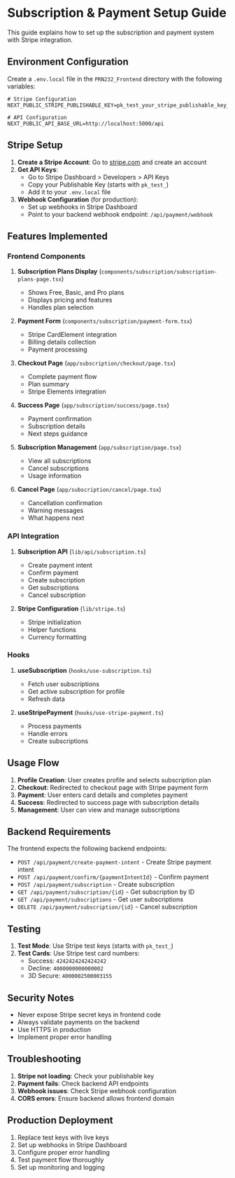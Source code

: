 # Subscription & Payment Setup Guide

This guide explains how to set up the subscription and payment system with Stripe integration.

## Environment Configuration

Create a `.env.local` file in the `PRN232_Frontend` directory with the following variables:

```env
# Stripe Configuration
NEXT_PUBLIC_STRIPE_PUBLISHABLE_KEY=pk_test_your_stripe_publishable_key_here

# API Configuration  
NEXT_PUBLIC_API_BASE_URL=http://localhost:5000/api
```

## Stripe Setup

1. **Create a Stripe Account**: Go to [stripe.com](https://stripe.com) and create an account
2. **Get API Keys**: 
   - Go to Stripe Dashboard > Developers > API Keys
   - Copy your Publishable Key (starts with `pk_test_`)
   - Add it to your `.env.local` file
3. **Webhook Configuration** (for production):
   - Set up webhooks in Stripe Dashboard
   - Point to your backend webhook endpoint: `/api/payment/webhook`

## Features Implemented

### Frontend Components

1. **Subscription Plans Display** (`components/subscription/subscription-plans-page.tsx`)
   - Shows Free, Basic, and Pro plans
   - Displays pricing and features
   - Handles plan selection

2. **Payment Form** (`components/subscription/payment-form.tsx`)
   - Stripe CardElement integration
   - Billing details collection
   - Payment processing

3. **Checkout Page** (`app/subscription/checkout/page.tsx`)
   - Complete payment flow
   - Plan summary
   - Stripe Elements integration

4. **Success Page** (`app/subscription/success/page.tsx`)
   - Payment confirmation
   - Subscription details
   - Next steps guidance

5. **Subscription Management** (`app/subscription/page.tsx`)
   - View all subscriptions
   - Cancel subscriptions
   - Usage information

6. **Cancel Page** (`app/subscription/cancel/page.tsx`)
   - Cancellation confirmation
   - Warning messages
   - What happens next

### API Integration

1. **Subscription API** (`lib/api/subscription.ts`)
   - Create payment intent
   - Confirm payment
   - Create subscription
   - Get subscriptions
   - Cancel subscription

2. **Stripe Configuration** (`lib/stripe.ts`)
   - Stripe initialization
   - Helper functions
   - Currency formatting

### Hooks

1. **useSubscription** (`hooks/use-subscription.ts`)
   - Fetch user subscriptions
   - Get active subscription for profile
   - Refresh data

2. **useStripePayment** (`hooks/use-stripe-payment.ts`)
   - Process payments
   - Handle errors
   - Create subscriptions

## Usage Flow

1. **Profile Creation**: User creates profile and selects subscription plan
2. **Checkout**: Redirected to checkout page with Stripe payment form
3. **Payment**: User enters card details and completes payment
4. **Success**: Redirected to success page with subscription details
5. **Management**: User can view and manage subscriptions

## Backend Requirements

The frontend expects the following backend endpoints:

- `POST /api/payment/create-payment-intent` - Create Stripe payment intent
- `POST /api/payment/confirm/{paymentIntentId}` - Confirm payment
- `POST /api/payment/subscription` - Create subscription
- `GET /api/payment/subscription/{id}` - Get subscription by ID
- `GET /api/payment/subscriptions` - Get user subscriptions
- `DELETE /api/payment/subscription/{id}` - Cancel subscription

## Testing

1. **Test Mode**: Use Stripe test keys (starts with `pk_test_`)
2. **Test Cards**: Use Stripe test card numbers:
   - Success: `4242424242424242`
   - Decline: `4000000000000002`
   - 3D Secure: `4000002500003155`

## Security Notes

- Never expose Stripe secret keys in frontend code
- Always validate payments on the backend
- Use HTTPS in production
- Implement proper error handling

## Troubleshooting

1. **Stripe not loading**: Check your publishable key
2. **Payment fails**: Check backend API endpoints
3. **Webhook issues**: Check Stripe webhook configuration
4. **CORS errors**: Ensure backend allows frontend domain

## Production Deployment

1. Replace test keys with live keys
2. Set up webhooks in Stripe Dashboard
3. Configure proper error handling
4. Test payment flow thoroughly
5. Set up monitoring and logging
